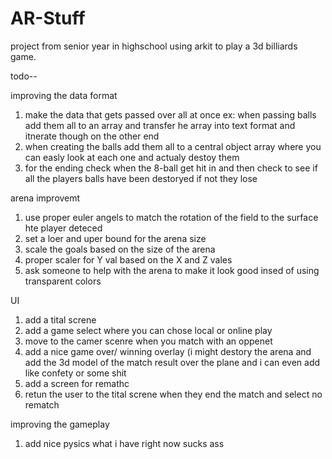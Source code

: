 # AR-Stuff

project from senior year in highschool using arkit to play a 3d billiards game.

todo--

improving the data format 

1) make the data that gets passed over all at once ex: when passing balls add them all to an 
   array and transfer he array into text format and itnerate though on the other end
2) when creating the balls add them all to a central object array where you can easly look at each 
   one and actualy destoy them
3) for the ending check when the 8-ball get hit in and then check to see if all the players balls 
   have been destoryed if not they lose 
   

arena improvemt 

1) use proper euler angels to match the rotation of the field to the surface hte player deteced 
2) set a loer and uper bound for the arena size 
3) scale the goals based on the size of the arena 
4) proper scaler for Y val based on the X and Z vales 
5) ask someone to help with the arena to make it look good insed of using transparent colors 

UI

1) add a tital screne 
2) add a game select where you can chose local or online play 
3) move to the camer scenre when you match with an oppenet 
4) add a nice game over/ winning overlay (i might destory the arena and add the 3d model of 
   the match result over the plane and i can even add like confety or some shit 
5) add a screen for remathc 
6) retun the user to the tital screne when they end the match and select no rematch

improving the gameplay

1) add nice pysics what i have right now sucks ass

